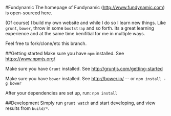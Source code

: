 #Fundynamic
The homepage of Fundynamic (http://www.fundynamic.com) is open-sourced here.

(Of course) I build my own website and while I do so I learn new things. Like `grunt`, `bower`, throw in some `bootstrap` and so forth. Its a great learning experience and at the same time benifitial for me in multiple ways.

Feel free to fork/clone/etc this branch.

##Getting started
Make sure you have `npm` installed. See https://www.npmjs.org/

Make sure you have `Grunt` installed. See http://gruntjs.com/getting-started

Make sure you have `bower` installed. See http://bower.io/ -- or `npm install -g bower`

After your dependencies are set up, run:
`npm install`


##Development
Simply run `grunt watch` and start developing, and view results from `build/*`.


